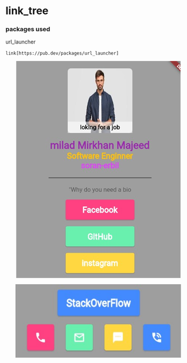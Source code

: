 # link_tree

### packages used

url_launcher
```
link[https://pub.dev/packages/url_launcher]
```

<p align="center">
  <img src="https://github.com/miladmirkhan/link_tree/blob/master/1.jpg">
</p>
<p align="center">
  <img width="450" height="200" src="https://github.com/miladmirkhan/link_tree/blob/master/2.jpg">
</p>
